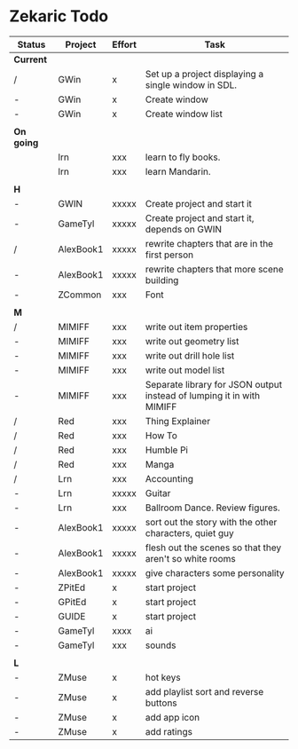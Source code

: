 # Zekaric Todo

| Status        | Project   | Effort    | Task  |
| ---           | ---       | ---       | ---   |
| **Current**   |           |           | |
| /             | GWin      | x         | Set up a project displaying a single window in SDL. |
| -             | GWin      | x         | Create window |
| -             | GWin      | x         | Create window list |
|               |           |           | |
| **On going**  |           |           | |
|               | lrn       | xxx       | learn to fly books. |
|               | lrn       | xxx       | learn Mandarin. |
|               |           |           | |
| **H**         |           |           | |
| -             | GWIN      | xxxxx     | Create project and start it |
| -             | GameTyl   | xxxxx     | Create project and start it, depends on GWIN |
| /             | AlexBook1 | xxxxx     | rewrite chapters that are in the first person |
| -             | AlexBook1 | xxxxx     | rewrite chapters that more scene building |
| -             | ZCommon   | xxx       | Font |
|               |           |           | |
| **M**         |           |           | |
| /             | MIMIFF    | xxx       | write out item properties |
| -             | MIMIFF    | xxx       | write out geometry list |
| -             | MIMIFF    | xxx       | write out drill hole list |
| -             | MIMIFF    | xxx       | write out model list |
| -             | MIMIFF    | xxx       | Separate library for JSON output instead of lumping it in with MIMIFF |
| /             | Red       | xxx       | Thing Explainer |
| /             | Red       | xxx       | How To |
| /             | Red       | xxx       | Humble Pi |
| /             | Red       | xxx       | Manga |
| /             | Lrn       | xxx       | Accounting |
| -             | Lrn       | xxxxx     | Guitar |
| -             | Lrn       | xxx       | Ballroom Dance.  Review figures. |
| -             | AlexBook1 | xxxxx     | sort out the story with the other characters, quiet guy |
| -             | AlexBook1 | xxxxx     | flesh out the scenes so that they aren't so white rooms |
| -             | AlexBook1 | xxxxx     | give characters some personality |
| -             | ZPitEd    | x         | start project |
| -             | GPitEd    | x         | start project |
| -             | GUIDE     | x         | start project |
| -             | GameTyl   | xxxx      | ai |
| -             | GameTyl   | xxx       | sounds |
|               |           |           | |
| **L**         |           |           | |
| -             | ZMuse     | x         | hot keys |
| -             | ZMuse     | x         | add playlist sort and reverse buttons |
| -             | ZMuse     | x         | add app icon |
| -             | ZMuse     | x         | add ratings |
